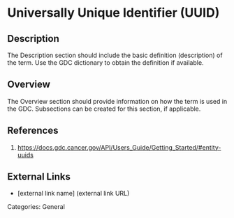 # Universally Unique Identifier (UUID) #
## Description ##


The Description section should include the basic definition (description) of the term. Use the GDC dictionary to obtain the definition if available.
## Overview ##
The Overview section should provide information on how the term is used in the GDC. Subsections can be created for this section, if applicable.
## References ##
1. https://docs.gdc.cancer.gov/API/Users_Guide/Getting_Started/#entity-uuids

## External Links ##
* [external link name] (external link URL)

Categories: General

